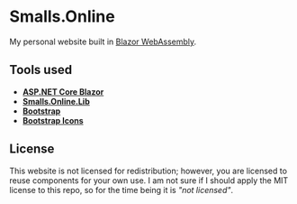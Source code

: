 # Smalls.Online

My personal website built in [Blazor WebAssembly](https://docs.microsoft.com/en-us/aspnet/core/blazor/hosting-models?view=aspnetcore-6.0#blazor-webassembly).

## Tools used

- [**ASP.NET Core Blazor**](https://docs.microsoft.com/en-us/aspnet/core/blazor/?view=aspnetcore-6.0)
- [**Smalls.Online.Lib**](https://github.com/Smalls1652/SmallsOnline.Web.Lib)
- [**Bootstrap**](https://getbootstrap.com/)
- [**Bootstrap Icons**](https://icons.getbootstrap.com/)

## License

This website is not licensed for redistribution; however, you are licensed to reuse components for your own use. I am not sure if I should apply the MIT license to this repo, so for the time being it is _"not licensed"_.

